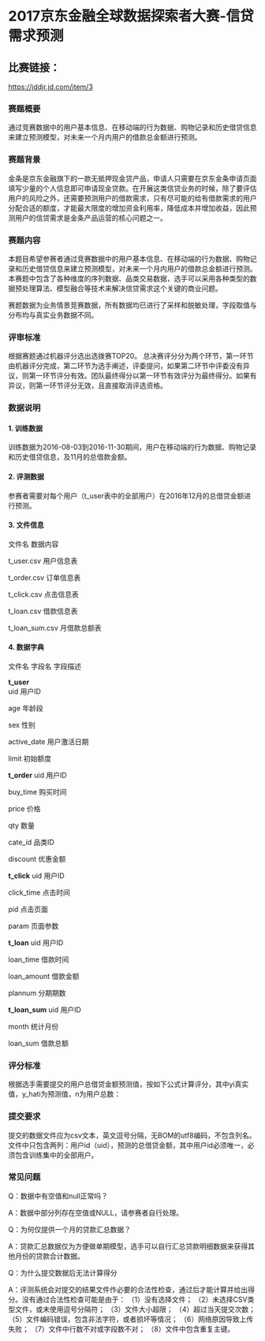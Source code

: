 # 2017京东金融全球数据探索者大赛-信贷需求预测

## 比赛链接：
https://jddjr.jd.com/item/3

### 赛题概要
通过竞赛数据中的用户基本信息、在移动端的行为数据、购物记录和历史借贷信息来建立预测模型，对未来一个月内用户的借款总金额进行预测。

### 赛题背景
金条是京东金融旗下的一款无抵押现金贷产品，申请人只需要在京东金条申请页面填写少量的个人信息即可申请现金贷款。在开展这类信贷业务的时候，除了要评估用户的风险之外，还需要预测用户的借款需求，只有尽可能的给有借款需求的用户分配合适的额度，才能最大限度的增加资金利用率，降低成本并增加收益，因此预测用户的信贷需求是金条产品运营的核心问题之一。

### 赛题内容
本题目希望参赛者通过竞赛数据中的用户基本信息、在移动端的行为数据、购物记录和历史借贷信息来建立预测模型，对未来一个月内用户的借款总金额进行预测。本赛题中包含了各种维度的序列数据、品类交易数据，选手可以采用各种类型的数据预处理算法、模型融合等技术来解决信贷需求这个关键的商业问题。

赛题数据为业务情景竞赛数据，所有数据均已进行了采样和脱敏处理，字段取值与分布均与真实业务数据不同。

### 评审标准
根据赛题通过机器评分选出选拨赛TOP20。
总决赛评分分为两个环节，第一环节由机器评分完成，第二环节为选手阐述，评委提问，如果第二环节中评委没有异议，则第一环节评分有效。团队最终得分以第一环节有效评分为最终得分。如果有异议，则第一环节评分无效，且直接取消评选资格。

### 数据说明
#### 1. 训练数据

训练数据为2016-08-03到2016-11-30期间，用户在移动端的行为数据、购物记录和历史借贷信息，及11月的总借款金额。

#### 2. 评测数据

参赛者需要对每个用户（t_user表中的全部用户）在2016年12月的总借贷金额进行预测。

#### 3. 文件信息

文件名        数据内容

t_user.csv     用户信息表

t_order.csv     订单信息表

t_click.csv     点击信息表

t_loan.csv      借款信息表

t_loan_sum.csv     月借款总额表

#### 4. 数据字典

文件名     字段名     字段描述

**t_user**      
uid     用户ID

age     年龄段

sex     性别

active_date     用户激活日期

limit       初始额度


**t_order**
uid     用户ID

buy_time        购买时间

price       价格

qty     数量

cate_id     品类ID

discount        优惠金额


**t_click**
uid     用户ID

click_time      点击时间

pid     点击页面

param       页面参数


**t_loan**
uid     用户ID

loan_time       借款时间

loan_amount     借款金额

plannum     分期期数


**t_loan_sum**
uid     用户ID

month       统计月份

loan_sum        借款总额

### 评分标准
根据选手需要提交的用户总借贷金额预测值，按如下公式计算评分，其中yi真实值，y_hati为预测值，n为用户总数：



### 提交要求
提交的数据文件应为csv文本，英文逗号分隔，无BOM的utf8编码，不包含列名。文件中只包含两列：用户id（uid），预测的总借贷金额，其中用户id必须唯一，必须包含训练集中的全部用户。

### 常见问题
Q：数据中有空值和null正常吗？

A：数据中部分列存在空值或NULL，请参赛者自行处理。

Q：为何仅提供一个月的贷款汇总数据？

A：贷款汇总数据仅为方便做单期模型，选手可以自行汇总贷款明细数据来获得其他月份的贷款合计数据。

Q：为什么提交数据后无法计算得分

A：评测系统会对提交的结果文件作必要的合法性检查，通过后才能计算并给出得分。没有通过合法性检查可能是由于：
（1）没有选择文件；
（2）未选择CSV类型文件，或未使用逗号分隔符；
（3）文件大小超限；
（4）超过当天提交次数；
（5）文件编码错误，包含非法字符，或者损坏等情况；
（6）网络原因导致上传失败；
（7）文件中行数不对或字段数不对；
（8）文件中包含重复主键。